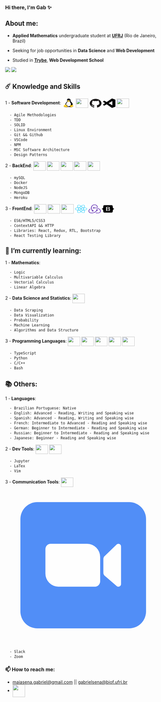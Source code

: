 ### Hi there, I'm Gab ✨

## About me:

   - **Applied Mathematics** undergraduate student at <a href="https://sites.google.com/matematica.ufrj.br/aplicada/matemática-aplicada" target="_blank">**UFRJ**</a> (Rio de Janeiro, Brazil)
  
   - Seeking for job opportunities in **Data Science** and **Web Development**

   - Studied in <a href="https://www.betrybe.com" target="_blank">**Trybe**</a>, **Web Development School**

   <img height="175px" src="https://github-readme-stats.vercel.app/api?username=saint-lag&show_icons=true&theme=dracula" />
   <img height="225px" src="https://github-readme-stats.vercel.app/api/top-langs/?username=saint-lag&layout=donut&theme=dracula&langs_count=6" />

## ☄️ Knowledge and Skills

   1 - **Software Development**:
    <img align="center" height="30" width="40" src="https://raw.githubusercontent.com/devicons/devicon/master/icons/linux/linux-original.svg">
    <img align="center" height="30" width="40" src="https://raw.githubusercontent.com/jmnote/z-icons/master/svg/git.svg" />
    <img align="center"  height="30" width="40" src="https://raw.githubusercontent.com/devicons/devicon/master/icons/github/github-original.svg"> 
    <img align="center"  height="30" width="40" src="https://raw.githubusercontent.com/devicons/devicon/master/icons/vscode/vscode-plain.svg">
    <img align="center"  height="30" width="40" src="https://cdn.jsdelivr.net/gh/devicons/devicon/icons/npm/npm-original-wordmark.svg" />
          
  
      - Agile Methodologies
      - TDD
      - SOLID
      - Linux Environment
      - Git && Github
      - VSCode
      - NPM
      - MSC Software Architecture
      - Design Patterns

   2 - **BackEnd**:
     <img align="center" height="30" width="40" src="https://cdn.jsdelivr.net/gh/devicons/devicon/icons/docker/docker-plain.svg" />
     <img align="center" height="30" width="40" src="https://cdn.jsdelivr.net/gh/devicons/devicon/icons/mysql/mysql-plain.svg" />
     <img align="center" height="30" width="40" src="https://cdn.jsdelivr.net/gh/devicons/devicon/icons/nodejs/nodejs-original.svg" />
     <img align="center" height="30" width="40" src="https://cdn.jsdelivr.net/gh/devicons/devicon/icons/mongodb/mongodb-plain.svg" />
     <img align="center" height="30" width="40" src="https://cdn.jsdelivr.net/gh/devicons/devicon/icons/heroku/heroku-original.svg" />
       

      - mySQL
      - Docker
      - NodeJS
      - MongoDB
      - Heroku

   3 - **FrontEnd**:
      <img align="center" height="30" width="40" src="https://cdn.jsdelivr.net/gh/devicons/devicon/icons/javascript/javascript-plain.svg" />
      <img align="center" height="30" width="40" src="https://cdn.jsdelivr.net/gh/devicons/devicon/icons/html5/html5-plain.svg" />
      <img align="center" height="30" width="40" src="https://cdn.jsdelivr.net/gh/devicons/devicon/icons/css3/css3-plain.svg" />
      <img align="center" height="30" width="40" src="https://raw.githubusercontent.com/devicons/devicon/master/icons/react/react-original.svg"> 
      <img align="center" height="30" width="40" src="https://raw.githubusercontent.com/devicons/devicon/master/icons/redux/redux-original.svg">
      <img align="center" height="30" width="40" src="https://raw.githubusercontent.com/devicons/devicon/master/icons/bootstrap/bootstrap-plain.svg"> 
      
      - ES6/HTML5/CSS3
      - ContextAPI && HTTP
      - Libraries: React, Redux, RTL, Bootstrap
      - React Testing Library
      

## 🌱 I’m currently learning:
      
  1 - **Mathematics**:
  
      - Logic
      - Multivariable Calculus
      - Vectorial Calculus
      - Linear Algebra
  
  2 - **Data Science and Statistics**:
       <img align="center" height="30" width="40" src="https://cdn.jsdelivr.net/gh/devicons/devicon/icons/numpy/numpy-original.svg" />
          
      - Data Scraping
      - Data Visualization
      - Probability
      - Machine Learning
      - Algorithms and Data Structure
   
  3 - **Programming Languages**:
      <img align="center" height="30" width="40" src="https://cdn.jsdelivr.net/gh/devicons/devicon/icons/typescript/typescript-original.svg" />
      <img align="center" height="30" width="40" src="https://cdn.jsdelivr.net/gh/devicons/devicon/icons/python/python-original.svg">
      <img align="center" height="30" width="40" src="https://cdn.jsdelivr.net/gh/devicons/devicon/icons/c/c-original.svg" />
      <img align="center" height="30" width="40" src="https://cdn.jsdelivr.net/gh/devicons/devicon/icons/cplusplus/cplusplus-original.svg" />
      <img align="center" height="30" width="40" src="https://raw.githubusercontent.com/jmnote/z-icons/master/svg/bash.svg" />
   
      - TypeScript
      - Python
      - C/C++
      - Bash
  
      

## 📚  Others: 
  
  1 - **Languages**:
      
      - Brazilian Portuguese: Native
      - English: Advanced - Reading, Writing and Speaking wise
      - Spanish: Advanced - Reading, Writing and Speaking wise
      - French: Intermediate to Advanced - Reading and Speaking wise
      - German: Beginner to Intermediate - Reading and Speaking wise
      - Russian: Beginner to Intermediate - Reading and Speaking wise
      - Japanese: Beginner - Reading and Speaking wise
    
      
  2 - **Dev Tools**:
      <img align="center" height="30" width="40" src="https://cdn.jsdelivr.net/gh/devicons/devicon/icons/latex/latex-original.svg" />
      <img align="center" height="30" width="40" src="https://cdn.jsdelivr.net/gh/devicons/devicon/icons/vim/vim-original.svg" />

      - Jupyter
      - LaTex
      - Vim
          
   
 3 - **Communication Tools**:
      <img align="center" height="30" width="40" src="https://cdn.jsdelivr.net/gh/devicons/devicon/icons/slack/slack-original.svg" />
      <img src="data:image/svg+xml,%3C%3Fxml version='1.0' %3F%3E%3Csvg data-name='Layer 1' id='Layer_1' viewBox='0 0 512 512' xmlns='http://www.w3.org/2000/svg'%3E%3Ctitle/%3E%3Crect fill='%23518ef7' height='412.22' rx='55.43' width='412.22' x='49.89' y='49.89'/%3E%3Cpath d='M149.35,185.93H268.53A43.06,43.06,0,0,1,311.59,229V308.6a17.47,17.47,0,0,1-17.47,17.47H174.93A43.06,43.06,0,0,1,131.87,283V203.4A17.47,17.47,0,0,1,149.35,185.93Z' fill='%23fefefe'/%3E%3Cpath d='M366.38,324.53,327.6,291.3A14.24,14.24,0,0,1,322,280v-44a14.24,14.24,0,0,1,5.64-11.34l38.78-37.13a8.8,8.8,0,0,1,13.75,7.27V317.26A8.8,8.8,0,0,1,366.38,324.53Z' fill='%23fefefe'/%3E%3C/svg%3E" />
      
      - Slack
      - Zoom 

### 📫 How to reach me:
      
   - maiasena.gabriel@gmail.com || gabrielsena@biof.ufrj.br
   - <a href="https://www.linkedin.com/in/gabrielmaiaoficial/" target="_blank">
            <img align="center" height="40" width="40" src="https://cdn.jsdelivr.net/gh/devicons/devicon/icons/linkedin/linkedin-original.svg" />
     </a>


